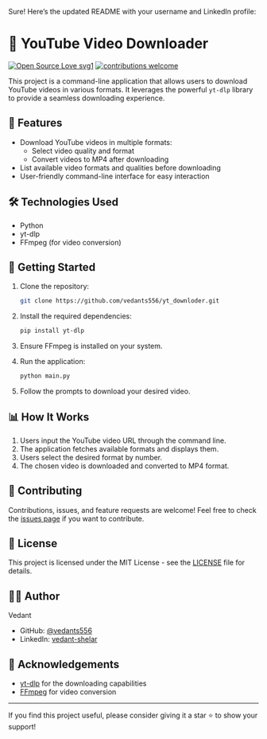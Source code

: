 Sure! Here’s the updated README with your username and LinkedIn profile:

# 🎥 YouTube Video Downloader

[![Open Source Love svg1](https://badges.frapsoft.com/os/v1/open-source.svg?v=103)](#)
[![contributions welcome](https://img.shields.io/badge/contributions-welcome-brightgreen.svg?style=flat&label=Contributions&colorA=red&colorB=black)](#)

This project is a command-line application that allows users to download YouTube videos in various formats. It leverages the powerful `yt-dlp` library to provide a seamless downloading experience.

## 🌟 Features

- Download YouTube videos in multiple formats:
  - Select video quality and format
  - Convert videos to MP4 after downloading
- List available video formats and qualities before downloading
- User-friendly command-line interface for easy interaction

## 🛠️ Technologies Used

- Python
- yt-dlp
- FFmpeg (for video conversion)

## 🚀 Getting Started

1. Clone the repository:
   ```bash
   git clone https://github.com/vedants556/yt_downloder.git
   ```

2. Install the required dependencies:
   ```bash
   pip install yt-dlp
   ```

3. Ensure FFmpeg is installed on your system.

4. Run the application:
   ```bash
   python main.py
   ```

5. Follow the prompts to download your desired video.

## 📊 How It Works

1. Users input the YouTube video URL through the command line.
2. The application fetches available formats and displays them.
3. Users select the desired format by number.
4. The chosen video is downloaded and converted to MP4 format.

## 🤝 Contributing

Contributions, issues, and feature requests are welcome! Feel free to check the [issues page](#) if you want to contribute.

## 📜 License

This project is licensed under the MIT License - see the [LICENSE](LICENSE) file for details.

## 👨‍💻 Author

Vedant  
- GitHub: [@vedants556](https://github.com/vedants556)  
- LinkedIn: [vedant-shelar](https://www.linkedin.com/in/vedant-shelar-41923724b)

## 🙏 Acknowledgements

- [yt-dlp](https://github.com/yt-dlp/yt-dlp) for the downloading capabilities
- [FFmpeg](https://ffmpeg.org/) for video conversion

---

If you find this project useful, please consider giving it a star ⭐️ to show your support!

